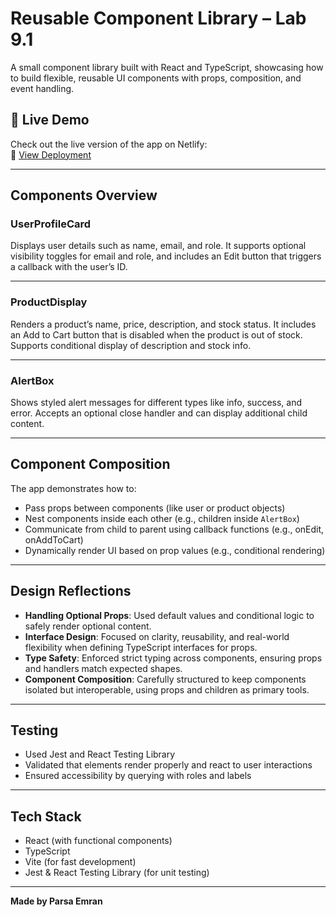 # Reusable Component Library – Lab 9.1

A small component library built with React and TypeScript, showcasing how to build flexible, reusable UI components with props, composition, and event handling.

## 🚀 Live Demo

Check out the live version of the app on Netlify:  
🔗 [View Deployment](https://rococo-biscotti-d45a59.netlify.app/)

---

## Components Overview

### UserProfileCard

Displays user details such as name, email, and role. It supports optional visibility toggles for email and role, and includes an Edit button that triggers a callback with the user’s ID.

---

### ProductDisplay

Renders a product’s name, price, description, and stock status. It includes an Add to Cart button that is disabled when the product is out of stock. Supports conditional display of description and stock info.

---

### AlertBox

Shows styled alert messages for different types like info, success, and error. Accepts an optional close handler and can display additional child content.

---

## Component Composition

The app demonstrates how to:

- Pass props between components (like user or product objects)
- Nest components inside each other (e.g., children inside `AlertBox`)
- Communicate from child to parent using callback functions (e.g., onEdit, onAddToCart)
- Dynamically render UI based on prop values (e.g., conditional rendering)

---

## Design Reflections

- **Handling Optional Props**: Used default values and conditional logic to safely render optional content.
- **Interface Design**: Focused on clarity, reusability, and real-world flexibility when defining TypeScript interfaces for props.
- **Type Safety**: Enforced strict typing across components, ensuring props and handlers match expected shapes.
- **Component Composition**: Carefully structured to keep components isolated but interoperable, using props and children as primary tools.

---

## Testing

- Used Jest and React Testing Library
- Validated that elements render properly and react to user interactions
- Ensured accessibility by querying with roles and labels

---

## Tech Stack

- React (with functional components)
- TypeScript
- Vite (for fast development)
- Jest & React Testing Library (for unit testing)

---

**Made by Parsa Emran**
